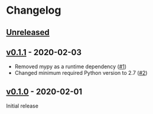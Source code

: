 # Changelog

## [Unreleased]

## [v0.1.1] - 2020-02-03

- Removed mypy as a runtime dependency ([#1](https://github.com/westphahl/konverter/issues/1))
- Changed minimum required Python version to 2.7 ([#2](https://github.com/westphahl/konverter/issues/2))

## [v0.1.0] - 2020-02-01

Initial release

[unreleased]: https://github.com/westphahl/konverter/compare/v0.1.1...HEAD
[v0.1.1]: https://github.com/westphahl/konverter/releases/tag/v0.1.0...v0.1.1
[v0.1.0]: https://github.com/westphahl/konverter/releases/tag/v0.1.0
